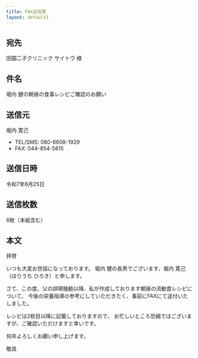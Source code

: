 ```yaml
---
title: FAX送信票
layout: default1
---
```

## 宛先
田園二子クリニック サイトウ 様

## 件名
堀内 健の朝昼の食事レシピご確認のお願い

## 送信元
堀内 寛己
- TEL/SMS: 080-6608-1929
- FAX: 044-854-5815

## 送信日時
令和7年6月25日

## 送信枚数
6枚（本紙含む）

## 本文
拝啓

いつも大変お世話になっております。
堀内 健の長男でございます、堀内 寛己（ほりうち ひろき）と申します。

さて、この度、父の誤嚥騒動以降、私が作成しております朝昼の流動食レシピについて、
今後の栄養指導の参考にしていただきたく、事前にFAXにて送付いたしました。

レシピは2枚目以降に記載しておりますので、
お忙しいところ恐縮ではございますが、ご確認いただけますと幸いです。

何卒よろしくお願い申し上げます。

敬具

